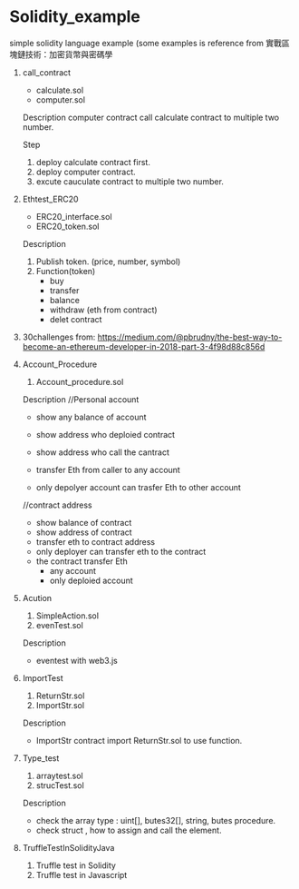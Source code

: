 # Solidity_example
simple solidity language example
(some examples is reference from 實戰區塊鏈技術：加密貨幣與密碼學

1. call_contract
	- calculate.sol 
	- computer.sol

	Description
	computer contract call calculate contract to multiple two number.

	Step
	1. deploy calculate contract first.
	2. deploy computer contract.
	3. excute cauculate contract to multiple two number.


2. Ethtest_ERC20
	- ERC20_interface.sol
	- ERC20_token.sol

	Description
	1. Publish token. (price, number, symbol)
	2. Function(token)
		- buy
		- transfer
		- balance
		- withdraw (eth from contract)
		- delet contract

3. 30challenges
	from: https://medium.com/@pbrudny/the-best-way-to-become-an-ethereum-developer-in-2018-part-3-4f98d88c856d

4. Account_Procedure
	1. Account_procedure.sol
	
	Description
	//Personal account
	- show any balance of account
	- show address who deploied contract
	- show address who call the cantract


	- transfer Eth from caller to any account
	- only depolyer account can trasfer Eth to other account

	//contract address
	- show balance of contract
	- show address of contract
	- transfer eth to contract address
	- only deployer can transfer eth to the contract 
	- the contract transfer Eth
		- any account
		- only deploied account

5. Acution
	1. SimpleAction.sol
	2. evenTest.sol
	
	Description
	- eventest with web3.js

6. ImportTest
	1. ReturnStr.sol
	2. ImportStr.sol
	
	Description
	- ImportStr contract import ReturnStr.sol to use function.
	
7. Type_test
	1. arraytest.sol
	2. strucTest.sol
	
	Description
	- check the array type : uint[], butes32[], string, butes procedure.
	- check struct , how to assign and call the element.
	
8. TruffleTestInSolidityJava
	1. Truffle test in Solidity
	2. Truffle test in Javascript	
